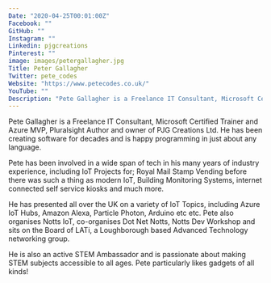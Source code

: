 ```yaml
---
Date: "2020-04-25T00:01:00Z"
Facebook: ""
GitHub: ""
Instagram: ""
Linkedin: pjgcreations
Pinterest: ""
image: images/petergallagher.jpg
Title: Peter Gallagher
Twitter: pete_codes
Website: "https://www.petecodes.co.uk/"
YouTube: ""
Description: "Pete Gallagher is a Freelance IT Consultant, Microsoft Certified Trainer and Azure MVP, Pluralsight Author and owner of PJG Creations Ltd. He has been creating software for decades and is happy programming in just about any language."
---
```

Pete Gallagher is a Freelance IT Consultant, Microsoft Certified Trainer and Azure MVP, Pluralsight Author and owner of PJG Creations Ltd. He has been creating software for decades and is happy programming in just about any language.

Pete has been involved in a wide span of tech in his many years of industry experience, including IoT Projects for; Royal Mail Stamp Vending before there was such a thing as modern IoT, Building Monitoring Systems, internet connected self service kiosks and much more.

He has presented all over the UK on a variety of IoT Topics, including Azure IoT Hubs, Amazon Alexa, Particle Photon, Arduino etc etc. Pete also organises​ Notts IoT, co-organises Dot Net Notts, Notts Dev Workshop and sits on the Board of LATi, a Loughborough based Advanced Technology networking group.

He is also an active STEM Ambassador and is passionate about making STEM subjects accessible to all ages. Pete particularly likes gadgets of all kinds!
